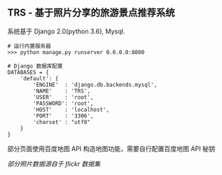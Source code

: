 ## TRS - 基于照片分享的旅游景点推荐系统

系统基于 Django 2.0(python 3.6), Mysql.

```
# 运行内置服务器
>>> python manage.py runserver 0.0.0.0:8000

# Django 数据库配置
DATABASES = {
    'default': {
        'ENGINE'  : 'django.db.backends.mysql',
        'NAME'    : 'TRS',
        'USER'    : 'root',
        'PASSWORD': 'root',
        'HOST'    : 'localhost',
        'PORT'    : '3306',
        'charset' : "utf8"
    }
}
```

部分页面使用百度地图 API 构造地图功能，需要自行配置百度地图 API 秘钥

*部分照片数据源自于 flickr 数据集*

